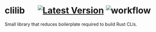 # clilib &emsp; [![Latest Version]][crates.io] ![workflow]

[Latest Version]: https://img.shields.io/crates/v/clilib.svg
[crates.io]: https://crates.io/crates/clilib
[workflow]: https://github.com/hylandee/clilib/actions/workflows/rust.yml/badge.svg

Small library that reduces boilerplate required to build Rust CLIs.
